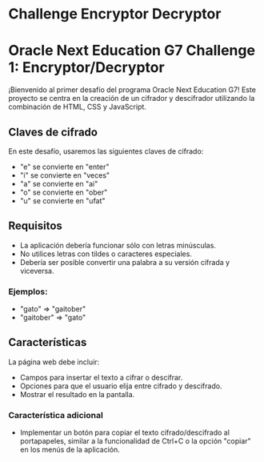 # Challenge Encryptor Decryptor
# Oracle Next Education G7 Challenge 1: Encryptor/Decryptor

¡Bienvenido al primer desafío del programa Oracle Next Education G7! Este proyecto se centra en la creación de un cifrador y descifrador utilizando la combinación de HTML, CSS y JavaScript.

## Claves de cifrado
En este desafío, usaremos las siguientes claves de cifrado:
- "e" se convierte en "enter"
- "i" se convierte en "veces"
- "a" se convierte en "ai"
- "o" se convierte en "ober"
- "u" se convierte en "ufat"

## Requisitos
- La aplicación debería funcionar sólo con letras minúsculas.
- No utilices letras con tildes o caracteres especiales.
- Debería ser posible convertir una palabra a su versión cifrada y viceversa.

### Ejemplos:
- "gato" => "gaitober"
- "gaitober" => "gato"

## Características
La página web debe incluir:
- Campos para insertar el texto a cifrar o descifrar.
- Opciones para que el usuario elija entre cifrado y descifrado.
- Mostrar el resultado en la pantalla.

### Característica adicional
- Implementar un botón para copiar el texto cifrado/descifrado al portapapeles, similar a la funcionalidad de Ctrl+C o la opción "copiar" en los menús de la aplicación.

